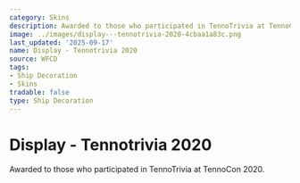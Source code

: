 ```yaml
---
category: Skins
description: Awarded to those who participated in TennoTrivia at TennoCon 2020.
image: ../images/display---tennotrivia-2020-4cbaa1a83c.png
last_updated: '2025-09-17'
name: Display - Tennotrivia 2020
source: WFCD
tags:
- Ship Decoration
- Skins
tradable: false
type: Ship Decoration
---
```


# Display - Tennotrivia 2020

Awarded to those who participated in TennoTrivia at TennoCon 2020.

